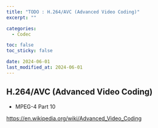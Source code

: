 ```yaml
---
title: "TODO : H.264/AVC (Advanced Video Coding)"
excerpt: ""

categories:
  - Codec

toc: false
toc_sticky: false

date: 2024-06-01
last_modified_at: 2024-06-01
---
```


## H.264/AVC (Advanced Video Coding)
- MPEG-4 Part 10

https://en.wikipedia.org/wiki/Advanced_Video_Coding